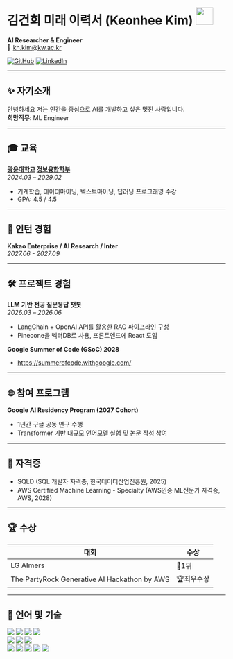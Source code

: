 # 김건희 미래 이력서 (Keonhee Kim)  <img height="40" src="https://emoji.gg/assets/emoji/7333-parrotdance.gif">

**AI Researcher & Engineer**  
📧 kh.kim@kw.ac.kr    

[![GitHub](https://stickermirchi.com/wp-content/uploads/2023/08/GitHub-Logo-Sticker-2-100x100.png)](https://github.com/KeonH-2) [![LinkedIn](https://media.licdn.com/dms/image/v2/C560BAQHaVYd13rRz3A/company-logo_100_100/company-logo_100_100/0/1638831590218/linkedin_logo?e=2147483647&v=beta&t=_PvUQac1LcQjfzQ33gtxFqjvIxBbtsM9ZqIxLs5QcFI)](https://www.linkedin.com/in/KeonH2)

---

## ✨ 자기소개  
안녕하세요 저는 인간을 중심으로 AI를 개발하고 싶은 멋진 사람입니다.<br>
**희망직무**: ML Engineer

---

## 🎓 교육  
**[광운대학교](https://www.kw.ac.kr/) [정보융합학부](https://ic.kw.ac.kr/main/main.php)**  
_2024.03 – 2029.02_  
- 기계학습, 데이터마이닝, 텍스트마이닝, 딥러닝 프로그래밍 수강  
- GPA: 4.5 / 4.5  

---

## 💼 인턴 경험  
**Kakao Enterprise / AI Research / Inter** <br>
_2027.06 - 2027.09_

---

## 🛠 프로젝트 경험 
**LLM 기반 전공 질문응답 챗봇**  
_2026.03 – 2026.06_  
- LangChain + OpenAI API를 활용한 RAG 파이프라인 구성  
- Pinecone을 벡터DB로 사용, 프론트엔드에 React 도입

**Google Summer of Code (GSoC) 2028**  
- https://summerofcode.withgoogle.com/

---

## 🌐 참여 프로그램 
**Google AI Residency Program (2027 Cohort)**  
- 1년간 구글 공동 연구 수행
- Transformer 기반 대규모 언어모델 실험 및 논문 작성 참여  
---

## 📜 자격증 
- SQLD (SQL 개발자 자격증, 한국데이터산업진흥원, 2025)
- AWS Certified Machine Learning - Specialty (AWS인증 ML전문가 자격증, AWS, 2028)

---

## 🏆 수상  

|대회                                          |수상
|---------------------------------------------|--------------------|
| LG AImers                                   | 🥇1위               |
|The PartyRock Generative AI Hackathon by AWS | 🏆최우수상            |


---

## 💬 언어 및 기술  
<img src="https://img.shields.io/badge/python-3776AB?style=for-the-badge&logo=python&logoColor=white"> <img src="https://img.shields.io/badge/c++-00599C?style=for-the-badge&logo=c%2B%2B&logoColor=white"> <img src="https://img.shields.io/badge/java-007396?style=for-the-badge&logo=java&logoColor=white"> <img src="https://img.shields.io/badge/mysql-4479A1?style=for-the-badge&logo=mysql&logoColor=white">
<br>
<img src="https://img.shields.io/badge/pytorch-EE4C2C?style=for-the-badge&logo=pytorch&logoColor=white"> <img src="https://img.shields.io/badge/TensorFlow-FF6F00?style=for-the-badge&logo=TensorFlow&logoColor=white"> <img src="https://img.shields.io/badge/scikitlearn-F7931E?style=for-the-badge&logo=scikitlearn&logoColor=white">
<br>
<img src="https://img.shields.io/badge/github-181717?style=for-the-badge&logo=github&logoColor=white"> <img src="https://img.shields.io/badge/docker-2496ED?style=for-the-badge&logo=docker&logoColor=white"> <img src="https://img.shields.io/badge/fastapi-009688?style=for-the-badge&logo=fastapi&logoColor=white"> <img src="https://img.shields.io/badge/langchain-1C3C3C?style=for-the-badge&logo=langchain&logoColor=white"> <img src="https://img.shields.io/badge/weightsandbiases-FFBE00?style=for-the-badge&logo=weightsandbiases&logoColor=white">

